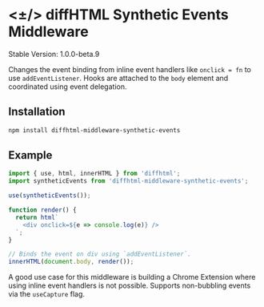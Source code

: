 # <±/> diffHTML Synthetic Events Middleware

Stable Version: 1.0.0-beta.9

Changes the event binding from inline event handlers like `onclick = fn` to use
`addEventListener`. Hooks are attached to the `body` element and coordinated
using event delegation.

## Installation

``` sh
npm install diffhtml-middleware-synthetic-events
```

## Example

``` js
import { use, html, innerHTML } from 'diffhtml';
import syntheticEvents from 'diffhtml-middleware-synthetic-events';

use(syntheticEvents());

function render() {
  return html`
    <div onclick=${e => console.log(e)} />
  `;
}

// Binds the event on div using `addEventListener`.
innerHTML(document.body, render());
```

A good use case for this middleware is building a Chrome Extension where using
inline event handlers is not possible. Supports non-bubbling events via the
`useCapture` flag.
